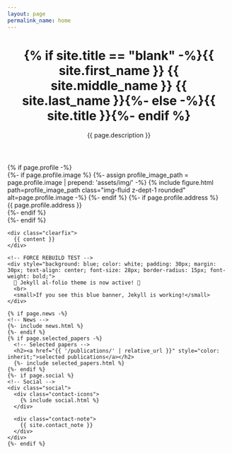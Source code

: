 ```yaml
---
layout: page
permalink_name: home
---
```


<div class="post">

  <header class="post-header">
    <h1 class="post-title">
     {% if site.title == "blank" -%}<span class="font-weight-bold">{{ site.first_name }}</span> {{ site.middle_name }} {{ site.last_name }}{%- else -%}{{ site.title }}{%- endif %}
    </h1>
     <p class="desc">{{ page.description }}</p>
  </header>

  <article>
    {% if page.profile -%}
    <div class="profile float-{%- if page.profile.align == 'left' -%}left{%- else -%}right{%- endif -%}">
      {%- if page.profile.image %}
        {%- assign profile_image_path = page.profile.image | prepend: 'assets/img/' -%}
        {% include figure.html
        path=profile_image_path
        class="img-fluid z-dept-1 rounded"
        alt=page.profile.image -%}
      {%- endif %}
      {%- if page.profile.address %}
      <div class="address">
        {{ page.profile.address }}
      </div>
      {%- endif %}
    </div>
    {%- endif %}

    <div class="clearfix">
      {{ content }}
    </div>

    <!-- FORCE REBUILD TEST -->
    <div style="background: blue; color: white; padding: 30px; margin: 30px; text-align: center; font-size: 28px; border-radius: 15px; font-weight: bold;">
      🚀 Jekyll al-folio theme is now active! 🚀
      <br>
      <small>If you see this blue banner, Jekyll is working!</small>
    </div>

    {% if page.news -%}
    <!-- News -->
    {%- include news.html %}
    {%- endif %}
    {% if page.selected_papers -%}
      <!-- Selected papers -->
      <h2><a href="{{ '/publications/' | relative_url }}" style="color: inherit;">selected publications</a></h2>
      {%- include selected_papers.html %}
    {%- endif %}
    {%- if page.social %}
    <!-- Social -->
    <div class="social">
      <div class="contact-icons">
        {% include social.html %}
      </div>

      <div class="contact-note">
        {{ site.contact_note }}
      </div>
    </div>
    {%- endif %}
  </article>

</div> 